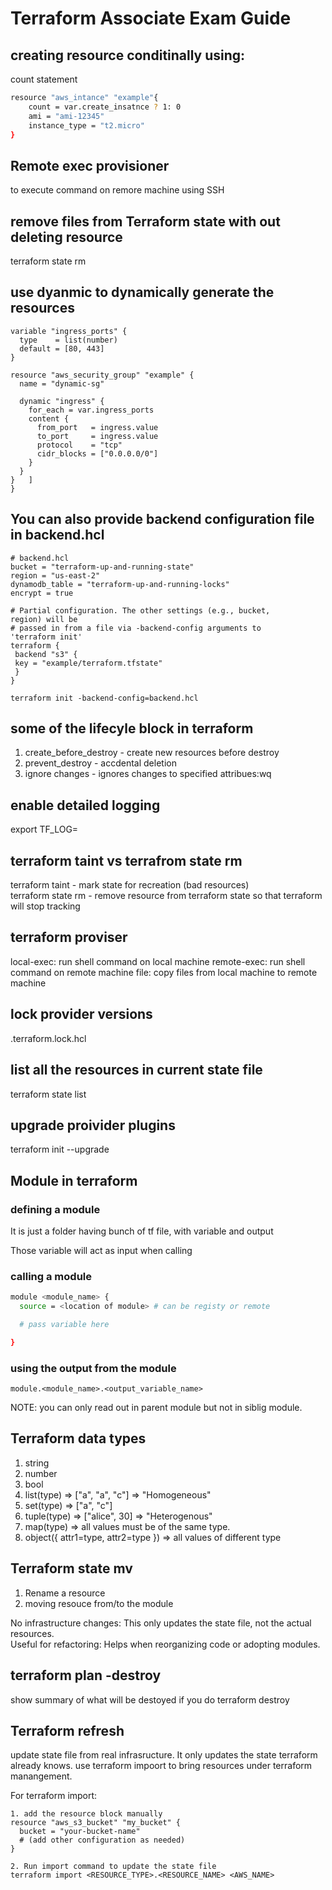 # Terraform Associate Exam Guide

## creating resource conditinally using:

count statement

```bash
resource "aws_intance" "example"{
    count = var.create_insatnce ? 1: 0
    ami = "ami-12345"
    instance_type = "t2.micro"
}
```

## Remote exec provisioner

to execute command on remore machine using SSH

## remove files from Terraform state with out deleting resource

terraform state rm

## use dyanmic to dynamically generate the resources

```
variable "ingress_ports" {
  type    = list(number)
  default = [80, 443]
}

resource "aws_security_group" "example" {
  name = "dynamic-sg"

  dynamic "ingress" {
    for_each = var.ingress_ports
    content {
      from_port   = ingress.value
      to_port     = ingress.value
      protocol    = "tcp"
      cidr_blocks = ["0.0.0.0/0"]
    }
  }
}   ]
}
```

## You can also provide backend configuration file in backend.hcl

```
# backend.hcl
bucket = "terraform-up-and-running-state"
region = "us-east-2"
dynamodb_table = "terraform-up-and-running-locks"
encrypt = true

# Partial configuration. The other settings (e.g., bucket,
region) will be
# passed in from a file via -backend-config arguments to
'terraform init'
terraform {
 backend "s3" {
 key = "example/terraform.tfstate"
 }
}

terraform init -backend-config=backend.hcl

```

## some of the lifecyle block in terraform

1. create_before_destroy - create new resources before destroy
2. prevent_destroy - accdental deletion
3. ignore changes - ignores changes to specified attribues:wq

## enable detailed logging

export TF_LOG=

## terraform taint vs terrafrom state rm

terraform taint - mark state for recreation (bad resources)  
terraform state rm - remove resource from terraform state so that terraform will stop tracking

## terraform proviser

local-exec: run shell command on local machine
remote-exec: run shell command on remote machine
file: copy files from local machine to remote machine

## lock provider versions

.terraform.lock.hcl

## list all the resources in current state file

terraform state list

## upgrade proivider plugins

terraform init --upgrade

## Module in terraform

### defining a module

It is just a folder having bunch of tf file, with variable and output

Those variable will act as input when calling

### calling a module

```sh
module <module_name> {
  source = <location of module> # can be registy or remote

  # pass variable here

}
```

### using the output from the module

```
module.<module_name>.<output_variable_name>
```
NOTE: you can only read out in parent module but not in siblig module.  

## Terraform data types
1. string  
2. number  
3. bool 
4. list(type) => ["a", "a", "c"] => "Homogeneous"
5. set(type) =>  ["a", "c"]
6. tuple(type) => ["alice", 30] => "Heterogenous"
7. map(type) =>  all values must be of the same type.
8. object({ attr1=type, attr2=type }) => all values of different type


## Terraform state mv
1. Rename a resource  
2. moving resouce from/to the module

No infrastructure changes: This only updates the state file, not the actual resources.  
Useful for refactoring: Helps when reorganizing code or adopting modules.  

## terraform plan -destroy
show summary of what will be destoyed if you do terraform destroy


## Terraform refresh
update state file from real infrasructure.
It only updates the state terraform already knows.
use terraform impoort to bring resources under terraform manangement.

For terraform import:  
```
1. add the resource block manually
resource "aws_s3_bucket" "my_bucket" {
  bucket = "your-bucket-name"
  # (add other configuration as needed)
}

2. Run import command to update the state file
terraform import <RESOURCE_TYPE>.<RESOURCE_NAME> <AWS_NAME>

```
